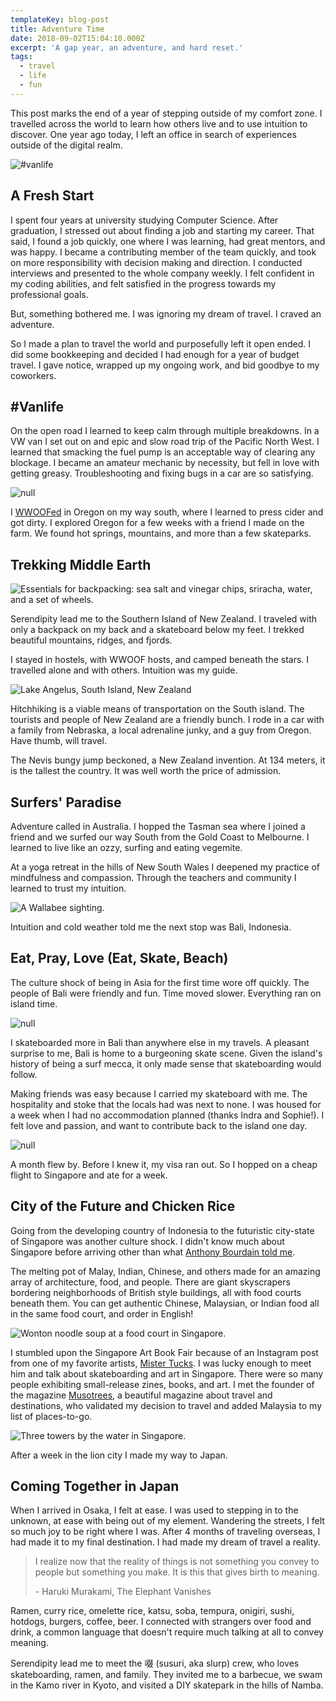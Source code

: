 ```yaml
---
templateKey: blog-post
title: Adventure Time
date: 2018-09-02T15:04:10.000Z
excerpt: 'A gap year, an adventure, and hard reset.'
tags:
  - travel
  - life
  - fun
---
```

This post marks the end of a year of stepping outside of my comfort zone. I travelled across the world to learn how others live and to use intuition to discover. One year ago today, I left an office in search of experiences outside of the digital realm.

![#vanlife](/img/img_6619.jpg)

## A Fresh Start

I spent four years at university studying Computer Science. After graduation, I stressed out about finding a job and starting my career. That said, I found a job quickly, one where I was learning, had great mentors, and was happy. I became a contributing member of the team quickly, and took on more responsibility with decision making and direction. I conducted interviews and presented to the whole company weekly. I felt confident in my coding abilities, and felt satisfied in the progress towards my professional goals.

But, something bothered me. I was ignoring my dream of travel. I craved an adventure.

So I made a plan to travel the world and purposefully left it open ended. I did some bookkeeping and decided I had enough for a year of budget travel. I gave notice, wrapped up my ongoing work, and bid goodbye to my coworkers.

## \#Vanlife

On the open road I learned to keep calm through multiple breakdowns. In a VW van I set out on and epic and slow road trip of the Pacific North West. I learned that smacking the fuel pump is an acceptable way of clearing any blockage. I became an amateur mechanic by necessity, but fell in love with getting greasy. Troubleshooting and fixing bugs in a car are so satisfying.

![null](/img/img_6495.jpg)

I [WWOOFed](http://wwoof.net/) in Oregon on my way south, where I learned to press cider and got dirty. I explored Oregon for a few weeks with a friend I made on the farm. We found hot springs, mountains, and more than a few skateparks.

## Trekking Middle Earth

![Essentials for backpacking: sea salt and vinegar chips, sriracha, water, and a set of wheels.](/img/img_20180424_092521227.jpg)

Serendipity lead me to the Southern Island of New Zealand. I traveled with only a backpack on my back and a skateboard below my feet. I trekked beautiful mountains, ridges, and fjords.

I stayed in hostels, with WWOOF hosts, and camped beneath the stars.  I travelled alone and with others. Intuition was my guide.

![Lake Angelus, South Island, New Zealand](/img/img_20180305_190035484_hdr.jpg)

Hitchhiking is a viable means of transportation on the South island. The tourists and people of New Zealand are a friendly bunch. I rode in a car with a family from Nebraska, a local adrenaline junky, and a guy from Oregon. Have thumb, will travel.

The Nevis bungy jump beckoned, a New Zealand invention. At 134 meters, it is the tallest the country. It was well worth the price of admission.

## Surfers' Paradise

Adventure called in Australia. I hopped the Tasman sea where I joined a friend and we surfed our way South from the Gold Coast to Melbourne. I learned to live like an ozzy, surfing and eating vegemite.

At a yoga retreat in the hills of New South Wales I deepened my practice of mindfulness and compassion. Through the teachers and community I learned to trust my intuition.

![A Wallabee sighting.](/img/img_20180515_073613624.jpg)

Intuition and cold weather told me the next stop was Bali, Indonesia.

## Eat, Pray, Love (Eat, Skate, Beach)

The culture shock of being in Asia for the first time wore off quickly.  The people of Bali were friendly and fun. Time moved slower. Everything ran on island time.

![null](/img/img_20180617_180459138_hdr.jpg)

I skateboarded more in Bali than anywhere else in my travels. A pleasant surprise to me, Bali is home to a burgeoning skate scene. Given the island's history of being a surf mecca, it only made sense that skateboarding would follow.  

Making friends was easy because I carried my skateboard with me. The hospitality and stoke that the locals had was next to none. I was housed for a week when I had no accommodation planned (thanks Indra and Sophie!). I felt love and passion, and want to contribute back to the island one day.

![null](/img/img_20180703_012347_813.jpg)

A month flew by.  Before I knew it, my visa ran out.  So I hopped on a cheap flight to Singapore and ate for a week.

## City of the Future and Chicken Rice

Going from the developing country of Indonesia to the futuristic city-state of Singapore was another culture shock. I didn't know much about Singapore before arriving other than what [Anthony Bourdain told me](https://www.youtube.com/watch?v=ZtVKtq6XCoQ).

The melting pot of Malay, Indian, Chinese, and others made for an amazing array of architecture, food, and people. There are giant skyscrapers bordering neighborhoods of British style buildings, all with food courts beneath them. You can get authentic Chinese, Malaysian, or Indian food all in the same food court, and order in English!

![Wonton noodle soup at a food court in Singapore.](/img/img_20180630_113704794.jpg)

I stumbled upon the Singapore Art Book Fair because of an Instagram post from one of my favorite artists, [Mister Tucks](https://www.instagram.com/templeofskate/). I was lucky enough to meet him and talk about skateboarding and art in Singapore. There were so many people exhibiting small-release zines, books, and art. I met the founder of the magazine [Musotrees](http://www.musotrees.com/), a beautiful magazine about travel and destinations, who validated my decision to travel and added Malaysia to my list of places-to-go.

![Three towers by the water in Singapore.](/img/img_20180628_182207115_hdr.jpg)

After a week in the lion city I made my way to Japan.

## Coming Together in Japan

When I arrived in Osaka, I felt at ease. I was used to stepping in to the unknown, at ease with being out of my element. Wandering the streets, I felt so much joy to be right where I was. After 4 months of traveling overseas, I had made it to my final destination. I had made my dream of travel a reality.

> I realize now that the reality of things is not something you convey to people but something you make. It is this that gives birth to meaning.
>
> \- Haruki Murakami, The Elephant Vanishes

Ramen, curry rice, omelette rice, katsu, soba, tempura, onigiri, sushi, hotdogs, burgers, coffee, beer. I connected with strangers over food and drink, a common language that doesn't require much talking at all to convey meaning.

Serendipity lead me to meet the 啜 (susuri, aka slurp) crew, who loves skateboarding, ramen, and family. They invited me to a barbecue, we swam in the Kamo river in Kyoto, and visited a DIY skatepark in the hills of Namba.
